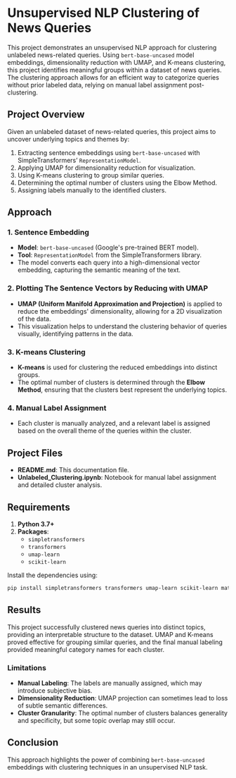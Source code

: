 # Unsupervised NLP Clustering of News Queries

This project demonstrates an unsupervised NLP approach for clustering unlabeled news-related queries. Using `bert-base-uncased` model embeddings, dimensionality reduction with UMAP, and K-means clustering, this project identifies meaningful groups within a dataset of news queries. The clustering approach allows for an efficient way to categorize queries without prior labeled data, relying on manual label assignment post-clustering.

## Project Overview

Given an unlabeled dataset of news-related queries, this project aims to uncover underlying topics and themes by:
1. Extracting sentence embeddings using `bert-base-uncased` with SimpleTransformers’ `RepresentationModel`.
2. Applying UMAP for dimensionality reduction for visualization.
3. Using K-means clustering to group similar queries.
4. Determining the optimal number of clusters using the Elbow Method.
5. Assigning labels manually to the identified clusters.

## Approach

### 1. Sentence Embedding
- **Model**: `bert-base-uncased` (Google's pre-trained BERT model).
- **Tool**: `RepresentationModel` from the SimpleTransformers library.
- The model converts each query into a high-dimensional vector embedding, capturing the semantic meaning of the text.

### 2. Plotting The Sentence Vectors by Reducing with UMAP
- **UMAP (Uniform Manifold Approximation and Projection)** is applied to reduce the embeddings' dimensionality, allowing for a 2D visualization of the data.
- This visualization helps to understand the clustering behavior of queries visually, identifying patterns in the data.

### 3. K-means Clustering
- **K-means** is used for clustering the reduced embeddings into distinct groups.
- The optimal number of clusters is determined through the **Elbow Method**, ensuring that the clusters best represent the underlying topics.

### 4. Manual Label Assignment
- Each cluster is manually analyzed, and a relevant label is assigned based on the overall theme of the queries within the cluster.

## Project Files

- **README.md**: This documentation file.
- **Unlabeled_Clustering.ipynb**: Notebook for manual label assignment and detailed cluster analysis.

## Requirements

1. **Python 3.7+**
2. **Packages**:
   - `simpletransformers`
   - `transformers`
   - `umap-learn`
   - `scikit-learn`

Install the dependencies using:
```bash
pip install simpletransformers transformers umap-learn scikit-learn matplotlib
```

## Results

This project successfully clustered news queries into distinct topics, providing an interpretable structure to the dataset. UMAP and K-means proved effective for grouping similar queries, and the final manual labeling provided meaningful category names for each cluster.

### Limitations
- **Manual Labeling**: The labels are manually assigned, which may introduce subjective bias.
- **Dimensionality Reduction**: UMAP projection can sometimes lead to loss of subtle semantic differences.
- **Cluster Granularity**: The optimal number of clusters balances generality and specificity, but some topic overlap may still occur.

## Conclusion

This approach highlights the power of combining `bert-base-uncased` embeddings with clustering techniques in an unsupervised NLP task. 
